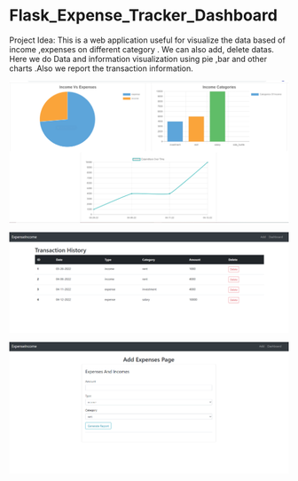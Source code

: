 # Flask_Expense_Tracker_Dashboard

Project Idea:
This is a web application useful for visualize the data based of  income ,expenses on different category . We can also add, delete datas.
Here we do Data and information visualization using pie ,bar and other charts .Also we report the transaction information.



![alt text](https://github.com/keerthan-sg/Flask_Expense_Tracker_Dashboard/blob/main/screenshots/Flask_Expense_Tracker_Dashboard_dashboard_image.PNG)

![alt text](https://github.com/keerthan-sg/Flask_Expense_Tracker_Dashboard/blob/main/screenshots/Flask_Expense_Tracker_Dashboard_report.PNG)

![alt text](https://github.com/keerthan-sg/Flask_Expense_Tracker_Dashboard/blob/main/screenshots/Flask_Expense_Tracker_Dashboard_add_expense.PNG)
